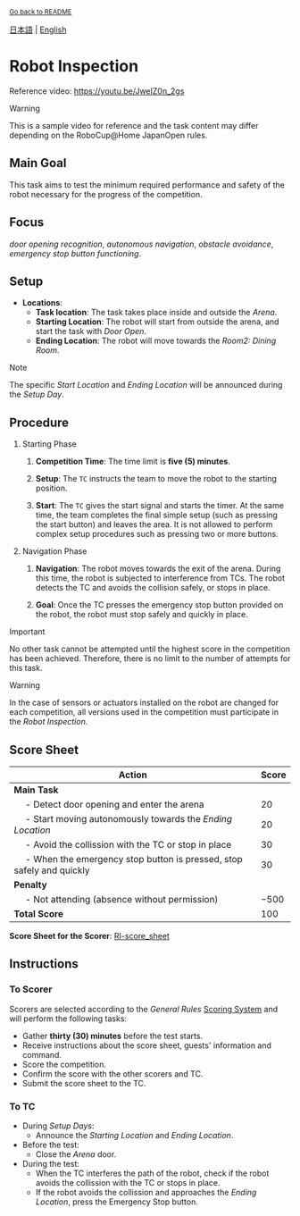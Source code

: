 <sub>[Go back to README](../../README_en.md)</sub>

[日本語](./ri_ja.md) | [English](./ri_en.md)

# Robot Inspection

Reference video: https://youtu.be/JweIZ0n_2gs

> [!WARNING]
> This is a sample video for reference and the task content may differ depending on the RoboCup@Home JapanOpen rules.


## Main Goal

This task aims to test the minimum required performance and safety of the robot necessary for the progress of the competition.


## Focus

*door opening recognition*, *autonomous navigation*, *obstacle avoidance*, *emergency stop button functioning*.


## Setup

- **Locations**: 
  - **Task location**: The task takes place inside and outside the *Arena*.
  - **Starting Location**: The robot will start from outside the arena, and start the task with *Door Open*.
  - **Ending Location**: The robot will move towards the *Room2: Dining Room*.

> [!NOTE]
> The specific *Start Location* and *Ending Location* will be announced during the *Setup Day*.


## Procedure

1. Starting Phase

    1. **Competition Time**: The time limit is **five (5) minutes**.

    1. **Setup**: The `TC` instructs the team to move the robot to the starting position.

    1. **Start**: The `TC` gives the start signal and starts the timer.
    At the same time, the team completes the final simple setup (such as pressing the start button) and leaves the area.
    It is not allowed to perform complex setup procedures such as pressing two or more buttons.

1. Navigation Phase

    1. **Navigation**: The robot moves towards the exit of the arena.
    During this time, the robot is subjected to interference from TCs.
    The robot detects the TC and avoids the collision safely, or stops in place.

    1. **Goal**: Once the TC presses the emergency stop button provided on the robot, the robot must stop safely and quickly in place.

> [!IMPORTANT]
> No other task cannot be attempted until the highest score in the competition has been achieved.
Therefore, there is no limit to the number of attempts for this task.

> [!WARNING]
> In the case of sensors or actuators installed on the robot are changed for each competition, all versions used in the competition must participate in the *Robot Inspection*.


## Score Sheet

| Action | Score |
| ------ | ----- |
| **Main Task**                                                               |  |
| &emsp; - Detect door opening and enter the arena                            | $20$ |
| &emsp; - Start moving autonomously towards the *Ending Location*            | $20$ |
| &emsp; - Avoid the collission with the TC or stop in place                  | $30$ |
| &emsp; - When the emergency stop button is pressed, stop safely and quickly | $30$ |
| **Penalty**                                                                 |  |
| &emsp; - Not attending (absence without permission)                         | $-500$ |
| **Total Score**                                                             | $100$ |

**Score Sheet for the Scorer**: [RI-score_sheet](./doc/RCJ2024_OPL_RI-score_sheet.pdf)


## Instructions

### To Scorer

Scorers are selected according to the *General Rules* [Scoring System](./gr_en.md#scoring-system) and will perform the following tasks:

- Gather **thirty (30) minutes** before the test starts.
- Receive instructions about the score sheet, guests' information and command.
- Score the competition.
- Confirm the score with the other scorers and TC.
- Submit the score sheet to the TC.

### To TC

- During *Setup Days*:
  - Announce the *Starting Location* and *Ending Location*.
- Before the test:
  - Close the *Arena* door.
- During the test:
   - When the TC interferes the path of the robot, check if the robot avoids the collission with the TC or stops in place.
   - If the robot avoids the collission and approaches the *Ending Location*, press the Emergency Stop button.
